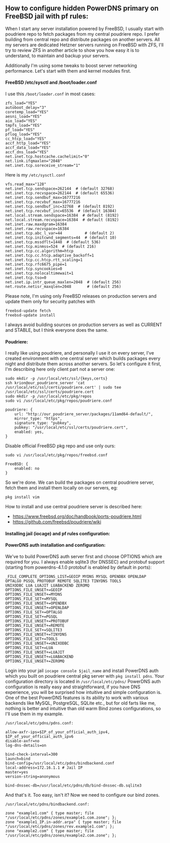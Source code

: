 ## How to configure hidden PowerDNS primary on FreeBSD jail with pf rules:

When I start any server installation powered by FreeBSD, I usually
start with poudriere repo to fetch packages from my central
poudriere repo.  I prefer building from central repo and distribute
packages on another servers.  All my servers are dedicated Hetzner
servers running on FreeBSD with ZFS, I'll try to review ZFS in
another article to show you how easy it is to understand, to
maintain and backup your servers.

Additionally I'm using some tweaks to boost server
networking performance.  Let's start with them and kernel modules
first.

#### FreeBSD /etc/sysctl and /boot/loader.conf

I use this `/boot/loader.conf` in most cases:

```
zfs_load="YES"
autoboot_delay="3"
coretemp_load="YES"
aesni_load="YES"
aio_load="YES"
tmpfs_load="YES"
pf_load="YES"
pflog_load="YES"
cc_htcp_load="YES"
accf_http_load="YES"
accf_data_load="YES"
accf_dns_load="YES"
net.inet.tcp.hostcache.cachelimit="0"
net.link.ifqmaxlen="2048"
net.inet.tcp.soreceive_stream="1"
```

Here is my `/etc/sysctl.conf`

```
vfs.read_max="128"
net.inet.tcp.sendspace=262144  # (default 32768)
net.inet.tcp.recvspace=262144  # (default 65536)
net.inet.tcp.sendbuf_max=16777216
net.inet.tcp.recvbuf_max=16777216
net.inet.tcp.sendbuf_inc=32768  # (default 8192)
net.inet.tcp.recvbuf_inc=65536  # (default 16384)
net.local.stream.sendspace=16384  # default (8192)
net.local.stream.recvspace=16384  # default (8192)
net.inet.raw.maxdgram=16384
net.inet.raw.recvspace=16384
net.inet.tcp.abc_l_var=44          # (default 2)
net.inet.tcp.initcwnd_segments=44  # (default 10)
net.inet.tcp.mssdflt=1448  # (default 536)
net.inet.tcp.minmss=524  # (default 216)
net.inet.tcp.cc.algorithm=htcp
net.inet.tcp.cc.htcp.adaptive_backoff=1
net.inet.tcp.cc.htcp.rtt_scaling=1
net.inet.tcp.rfc6675_pipe=1
net.inet.tcp.syncookies=0
net.inet.tcp.nolocaltimewait=1
net.inet.tcp.tso=0
net.inet.ip.intr_queue_maxlen=2048  # (default 256)
net.route.netisr_maxqlen=2048       # (default 256)
```

Please note, I'm using only FreeBSD releases on production servers and update them only for security patches with

```
freebsd-update fetch
freebsd-update install

```
I always avoid building sources on production servers as well as CURRENT and STABLE, but I think everyone does the same.

#### Poudriere:

I really like using poudriere, and personally I use it on every
server, I've created environment with one central server which
builds packages every night and distribute them across another
servers. So let's configure it first, I'm describing here only
client part not a server one:

```
sudo mkdir -p /usr/local/etc/ssl/{keys,certs}
ssh krion@our_poudriere_server 'cat /usr/local/etc/ssl/certs/poudriere.cert' | sudo tee /usr/local/etc/ssl/certs/poudriere.cert
sudo mkdir -p /usr/local/etc/pkg/repos
sudo vi /usr/local/etc/pkg/repos/poudriere.conf

poudriere: {
    url: "http://our_poudriere_server/packages/11amd64-default/",
    mirror_type: "https",
    signature_type: "pubkey",
    pubkey: "/usr/local/etc/ssl/certs/poudriere.cert",
    enabled: yes,
}
```
Disable official FreeBSD pkg repo and use only ours:
```
sudo vi /usr/local/etc/pkg/repos/freebsd.conf

FreeBSD: {
    enabled: no
}
```
So we're done.  We can build the packages on central poudriere
server, fetch them and install them locally on our servers, eg:
```
pkg install vim
```

How to install and use central poudriere server is described here:

* https://www.freebsd.org/doc/handbook/ports-poudriere.html
* https://github.com/freebsd/poudriere/wiki

#### Installing jail (iocage) and pf rules configuration:



#### PowerDNS auth installation and configuration:

We've to build PowerDNS auth server first and choose OPTIONS which
are required for you.  I always enable sqlite3 (for DNSSEC) and
protobuf support (starting from powerdns-4.1.0 protobuf is enabled
by default in ports):
```
_FILE_COMPLETE_OPTIONS_LIST=GEOIP MYDNS MYSQL OPENDBX OPENLDAP
OPTALGO PGSQL PROTOBUF REMOTE SQLITE3 TINYDNS TOOLS
UNIXODBC LUA LUAJIT LUABACKEND ZEROMQ
OPTIONS_FILE_UNSET+=GEOIP
OPTIONS_FILE_UNSET+=MYDNS
OPTIONS_FILE_SET+=MYSQL
OPTIONS_FILE_UNSET+=OPENDBX
OPTIONS_FILE_UNSET+=OPENLDAP
OPTIONS_FILE_SET+=OPTALGO
OPTIONS_FILE_SET+=PGSQL
OPTIONS_FILE_UNSET+=PROTOBUF
OPTIONS_FILE_UNSET+=REMOTE
OPTIONS_FILE_SET+=SQLITE3
OPTIONS_FILE_UNSET+=TINYDNS
OPTIONS_FILE_SET+=TOOLS
OPTIONS_FILE_UNSET+=UNIXODBC
OPTIONS_FILE_SET+=LUA
OPTIONS_FILE_UNSET+=LUAJIT
OPTIONS_FILE_UNSET+=LUABACKEND
OPTIONS_FILE_UNSET+=ZEROMQ
```

Login into your jail `iocage console $jail_name` and install
PowerDNS auth which you built on poudriere central pkg server with
`pkg install pdns`.  Your configuration directory is located in 
`/usr/local/etc/pdns/`
PowerDNS auth configuration is really easy and straightforward, if
you have DNS experience, you will be surprised how intuitive and
simple configuration is.  One of the best PowerDNS features is its
ability to work with various backends like MySQL, PostgreSQL, SQLite
etc., but for old farts like me, nothing is better and intuitive
than old warm Bind zones configurations, so I'll use them in my
example. 

```
/usr/local/etc/pdns/pdns.conf:

allow-axfr-ips=$IP_of_your_official_auth_ipv4, $IP_of_your_official_auth_ipv6
disable-axfr=no
log-dns-details=on

bind-check-interval=300
launch=bind
bind-config=/usr/local/etc/pdns/bindbackend.conf
local-address=172.16.1.1 # Jail IP
master=yes
version-string=anonymous

bind-dnssec-db=/usr/local/etc/pdns/db/bind-dnssec-db.sqlite3
```

And that's it.  Too easy, isn't it?  Now we need to configure our bind
zones.
```
/usr/local/etc/pdns/bindbackend.conf:

zone "example1.com" { type master; file "/usr/local/etc/pdns/zones/example1.com.zone"; };
zone "example1_IP.in-addr.arpa" { type master; file "/usr/local/etc/pdns/zones/rev.example1.com"; };
zone "example2.com" { type master; file "/usr/local/etc/pdns/zones/example2.com.zone"; };
```
